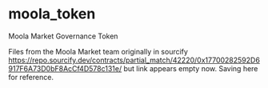 # moola_token
Moola Market Governance Token

Files from the Moola Market team originally in sourcify https://repo.sourcify.dev/contracts/partial_match/42220/0x17700282592D6917F6A73D0bF8AcCf4D578c131e/ but link appears empty now. Saving here for reference.
